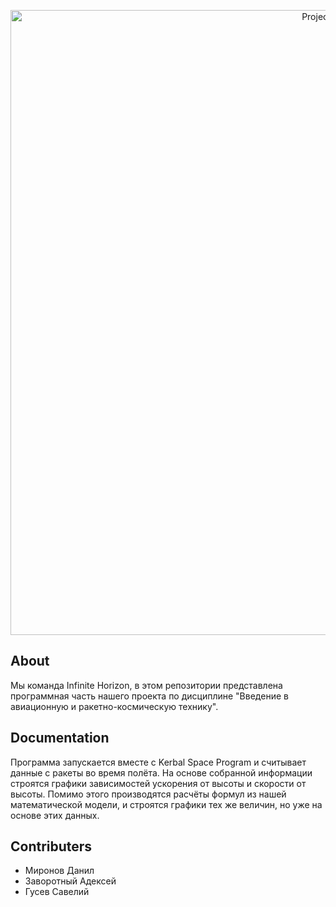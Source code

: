 <p align="center">
      <img src="[https://disk.yandex.ru/i/4kLVGbYug0YAOg](https://i.yapx.ru/W7K9W.jpg)" alt="Project Logo" width="1000">
</p>

## About

Мы команда Infinite Horizon, в этом репозитории представлена программная часть нашего проекта по дисциплине "Введение в авиационную и ракетно-космическую технику".

## Documentation

Программа запускается вместе с Kerbal Space Program и считывает данные с ракеты во время полёта. На основе собранной информации строятся графики зависимостей ускорения от высоты и скорости от высоты. Помимо этого производятся расчёты формул из нашей математической модели, и строятся графики тех же величин, но уже на основе этих данных.

## Contributers

- Миронов Данил
- Заворотный Адексей
- Гусев Савелий
